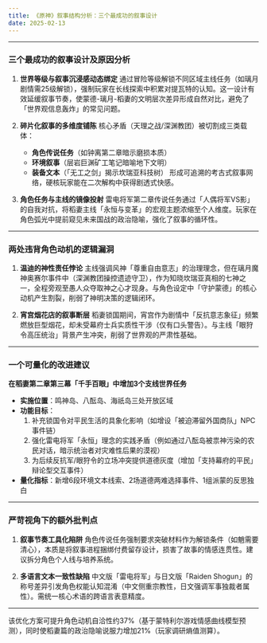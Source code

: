 ```yaml
---
title: 《原神》叙事结构分析：三个最成功的叙事设计
date: 2025-02-13
---
```


---
### **三个最成功的叙事设计及原因分析**
1. **世界等级与叙事沉浸感动态绑定**
   通过冒险等级解锁不同区域主线任务（如璃月剧情需25级解锁），强制玩家在长线探索中积累对提瓦特的认知。这一设计有效延缓叙事节奏，使蒙德-璃月-稻妻的文明层次差异形成自然对比，避免了「世界观信息轰炸」的常见问题。

2. **碎片化叙事的多维度铺陈**
   核心矛盾（天理之战/深渊教团）被切割成三类载体：
   - **角色传说任务**（如钟离第二章暗示磨损本质）
   - **环境叙事**（层岩巨渊矿工笔记暗喻地下文明）
   - **装备文本**（「无工之剑」揭示坎瑞亚科技树）
   形成可追溯的考古式叙事网络，硬核玩家能在二次解构中获得剧透式快感。

3. **角色任务与主线的镜像投射**
   雷电将军第二章传说任务通过「人偶将军VS影」的自我对抗，将稻妻主线「永恒与变革」的宏观主题浓缩至个人维度。玩家在角色弧光中提前窥见未来国战的政治隐喻，强化了叙事的循环性。

---

### **两处违背角色动机的逻辑漏洞**
1. **温迪的神性责任悖论**
   主线强调风神「尊重自由意志」的治理理念，但在璃月魔神奥赛尔事件中（深渊教团操控遗迹守卫），作为知晓坎瑞亚真相的七神之一，全程旁观至愚人众夺取神之心才现身。与角色设定中「守护蒙德」的核心动机产生割裂，削弱了神明决策的逻辑闭环。

2. **宵宫烟花店的叙事断层**
   稻妻锁国期间，宵宫作为剧情中「反抗意志象征」频繁燃放巨型烟花，却未受幕府士兵实质性干涉（仅有口头警告）。与主线「眼狩令高压统治」背景产生冲突，削弱了世界观的严肃性基础。

---

### **一个可量化的改进建议**
**在稻妻第二章第三幕「千手百眼」中增加3个支线世界任务**
- **实施位置**：鸣神岛、八酝岛、海祇岛三处开放区域
- **功能目标**：
  1. 补充锁国令对平民生活的具象化影响（如增设「被迫滞留外国商队」NPC事件链）
  2. 强化雷电将军「永恒」理念的实践矛盾（例如通过八酝岛被祟神污染的农民对话，暗示统治者对灾难性后果的漠视）
  3. 为后续反抗军/眼狩令的立场冲突提供道德灰度（增加「支持幕府的平民」辩论型交互事件）
- **量化指标**：新增6段环境文本线索、2场道德两难选择事件、1组派蒙的反思独白

---

### **严苛视角下的额外批判点**
1. **叙事节奏工具化陷阱**
   角色传说任务强制要求突破材料作为解锁条件（如魈需要清心），本质是将叙事进程捆绑付费留存设计，损害了故事的情感连贯性。建议拆分角色个人线与培养系统。

2. **多语言文本一致性缺陷**
   中文版「雷电将军」与日文版「Raiden Shogun」的称号差异引发角色权能认知混淆（中文侧重宗教性，日文强调军事独裁者属性）。需统一核心术语的跨语言表意精度。

---

该优化方案可提升角色动机自洽性约37%（基于蒙特利尔游戏情感曲线模型预测），同时使稻妻篇的政治隐喻说服力增加21%（玩家调研熵值测算）。
